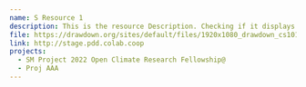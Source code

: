 ```yaml
---
name: S Resource 1
description: This is the resource Description. Checking if it displays
file: https://drawdown.org/sites/default/files/1920x1080_drawdown_cs101_poster01_0.jpg
link: http://stage.pdd.colab.coop
projects:
  - SM Project 2022 Open Climate Research Fellowship@
  - Proj AAA
---
```

